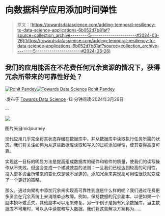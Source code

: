 # 向数据科学应用添加时间弹性

> 原文：[https://towardsdatascience.com/adding-temporal-resiliency-to-data-science-applications-6b052d7b81af?source=collection_archive---------5-----------------------#2024-03-26](https://towardsdatascience.com/adding-temporal-resiliency-to-data-science-applications-6b052d7b81af?source=collection_archive---------5-----------------------#2024-03-26)

## 我们的应用能否在不花费任何冗余资源的情况下，获得冗余所带来的可靠性好处？

[](https://medium.com/@rohitpandey576?source=post_page---byline--6b052d7b81af--------------------------------)[![Rohit Pandey](../Images/af817d8f68f2984058f0afb8fd7ecbe9.png)](https://medium.com/@rohitpandey576?source=post_page---byline--6b052d7b81af--------------------------------)[](https://towardsdatascience.com/?source=post_page---byline--6b052d7b81af--------------------------------)[![Towards Data Science](../Images/a6ff2676ffcc0c7aad8aaf1d79379785.png)](https://towardsdatascience.com/?source=post_page---byline--6b052d7b81af--------------------------------) [Rohit Pandey](https://medium.com/@rohitpandey576?source=post_page---byline--6b052d7b81af--------------------------------)

·发布于 [Towards Data Science](https://towardsdatascience.com/?source=post_page---byline--6b052d7b81af--------------------------------) ·13 分钟阅读·2024年3月26日

--

![](../Images/0e6319aa63a42a694776ce5c00399319.png)

图片来自midjourney

现代应用几乎完全将其状态存储在数据库中，并从数据库中读取执行任务所需的状态。我们将关注如何为从这些数据库读取和写入的过程添加弹性，使其变得高度可靠。

实现这一目标的明显方法是提高组成数据库的硬件和软件的质量，使我们的读写操作从不失败。但这会变成一个递减效益的法则：一旦我们已经达到较高的可用性，投入更多资金所带来的变化仅是微不足道的。添加冗余来实现高可用性很快就变成了一个更好的策略。

那么，通过向架构中添加冗余来实现高可靠性到底是什么样的呢？我们通过花费更多资金在冗余系统上来消除单点故障。例如，保持数据的冗余副本，以便如果一个副本损坏或丢失，其他副本可以用来修复。另一个例子是拥有冗余数据库，当主数据库不可用时，可以从中读取和写入数据。我们将这些解决方案称为……
